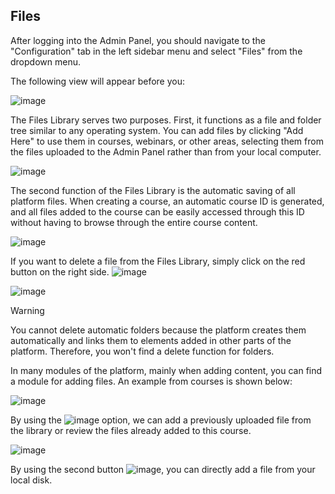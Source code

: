 ## Files

After logging into the Admin Panel, you should navigate to the "Configuration" tab in the left sidebar menu and select "Files" from the dropdown menu. 

The following view will appear before you:

![image](https://github.com/EscolaLMS/Files/assets/108077902/f0b63bea-68e0-45a8-b512-23b60ddc738e)

The Files Library serves two purposes. First, it functions as a file and folder tree similar to any operating system. You can add files by clicking "Add Here" to use them in courses, webinars, or other areas, selecting them from the files uploaded to the Admin Panel rather than from your local computer.

![image](https://github.com/EscolaLMS/Files/assets/108077902/b5e7392e-a9ea-46c8-a98c-66141ff4f1cc)

The second function of the Files Library is the automatic saving of all platform files. When creating a course, an automatic course ID is generated, and all files added to the course can be easily accessed through this ID without having to browse through the entire course content.

![image](https://github.com/EscolaLMS/Files/assets/108077902/2ea09207-6584-4e9e-abf2-de39f3cb174a)

If you want to delete a file from the Files Library, simply click on the red button on the right side. ![image](https://github.com/EscolaLMS/Files/assets/108077902/5201db7a-b55c-4031-a1a8-c6f5f864c2fa)

![image](https://github.com/EscolaLMS/Files/assets/108077902/61b18261-935f-44c3-87cc-98f4c0e5b7e1)

>[!WARNING]
>You cannot delete automatic folders because the platform creates them automatically and links them to elements added in other parts of the platform. Therefore, you won't find a delete function for folders.

In many modules of the platform, mainly when adding content, you can find a module for adding files. An example from courses is shown below:

![image](https://github.com/EscolaLMS/Files/assets/108077902/617bd3a5-7da9-4807-9fc0-4d397f27b3b6)

By using the ![image](https://github.com/EscolaLMS/Files/assets/108077902/1ae6e057-b33b-4c72-bedd-6f2720f33ad2) option, we can add a previously uploaded file from the library or review the files already added to this course.

![image](https://github.com/EscolaLMS/Files/assets/108077902/90b33608-8892-498d-8bf1-452f03c4542e)

By using the second button ![image](https://github.com/EscolaLMS/Files/assets/108077902/85212aed-e1d5-4811-a7a0-b6d228f94bb1), you can directly add a file from your local disk.
